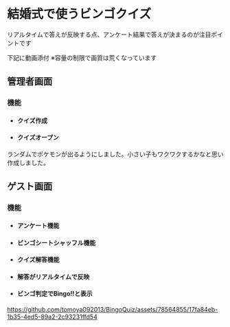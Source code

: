 # 結婚式で使うビンゴクイズ
リアルタイムで答えが反映する点、アンケート結果で答えが決まるのが注目ポイントです

下記に動画添付  ※容量の制限で画質は荒くなっています

## 管理者画面
### 機能
- #### クイズ作成
- #### クイズオープン
ランダムでポケモンが出るようにしました。小さい子もワクワクするかなと思い作成しました。

## ゲスト画面
### 機能
- #### アンケート機能
- #### ビンゴシートシャッフル機能
- #### クイズ解答機能  
- #### 解答がリアルタイムで反映
- #### ビンゴ判定でBingo!!と表示


https://github.com/tomoya092013/BingoQuiz/assets/78564855/17fa84eb-1b35-4ed5-89a2-2c93231ffd54


  

